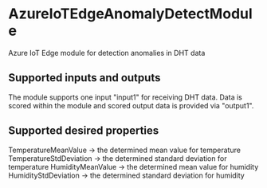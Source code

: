 # AzureIoTEdgeAnomalyDetectModule
Azure IoT Edge module for detection anomalies in DHT data

## Supported inputs and outputs  
The module supports one input "input1" for receiving DHT data.
Data is scored within the module and scored output data is provided via "output1".

## Supported desired properties  
TemperatureMeanValue -> the determined mean value for temperature
TemperatureStdDeviation -> the determined standard deviation for temperature
HumidityMeanValue -> the determined mean value for humidity
HumidityStdDeviation -> the determined standard deviation for humidity
